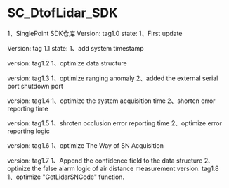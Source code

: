# SC_DtofLidar_SDK
1、SinglePoint SDK仓库
Version:
	tag1.0
state:
1、First update

Version:
	tag 1.1
state:
1、add system timestamp 

version:
  tag1.2
1、optimize data structure

version:
  tag1.3
1、optimize ranging anomaly
2、added the external serial port shutdown port

version:
  tag1.4
1、optimize the system acquisition time
2、shorten error reporting time

version:
  tag1.5
1、shroten occlusion error reporting time
2、optimize error reporting logic

version:
  tag1.6
1、optimize The Way of SN Acquisition

version:
  tag1.7
1、Append the confidence field to the data structure
2、optinize the false alarm logic of air distance measurement
version:
  tag1.8
  1、optimize "GetLidarSNCode" function.